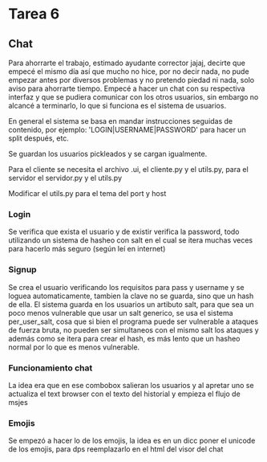 # Tarea 6

## Chat

Para ahorrarte el trabajo, estimado ayudante corrector jajaj, decirte que empecé el mismo día así que mucho no hice, por no decir nada, no pude empezar antes por diversos problemas y no pretendo piedad ni nada, solo aviso para ahorrarte tiempo. Empecé a hacer un chat con su respectiva interfaz y que se pudiera comunicar con los otros usuarios, sin embargo no alcancé a terminarlo, lo que si funciona es el sistema de usuarios.

En general el sistema se basa en mandar instrucciones seguidas de contenido, por ejemplo: 'LOGIN|USERNAME|PASSWORD' para hacer un split después, etc.

Se guardan los usuarios pickleados y se cargan igualmente.

Para el cliente se necesita el archivo .ui, el cliente.py y el utils.py, para el servidor el servidor.py y el utils.py

Modificar el utils.py para el tema del port y host

### Login

Se verifica que exista el usuario y de existir verifica la password, todo utilizando un sistema de hasheo con salt en el cual se itera muchas veces para hacerlo más seguro (según leí en internet)

### Signup

Se crea el usuario verificando los requisitos para pass y username y se loguea automaticamente, tambien la clave no se guarda, sino que un hash de ella. El sistema guarda en los usuarios un artibuto salt, para que sea un poco menos vulnerable que usar un salt generico, se usa el sistema per_user_salt, cosa que si bien el programa puede ser vulnerable a ataques de fuerza bruta, no pueden ser simultaneos con el mismo salt los ataques y además como se itera para crear el hash, es más lento que un hasheo normal por lo que es menos vulnerable.

### Funcionamiento chat

La idea era que en ese combobox salieran los usuarios y al apretar uno se actualiza el text browser con el texto del historial y empieza el flujo de msjes

### Emojis

Se empezó a hacer lo de los emojis, la idea es en un dicc poner el unicode de los emojis, para dps reemplazarlo en el html del visor del chat